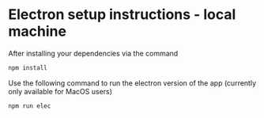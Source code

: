 # Electron setup instructions - local machine


<p> After installing your dependencies via the command
   
   ```sh
   npm install
   ```
   
</p>

<p> Use the following command to run the electron version of the app (currently only available for MacOS users)
   
   ```sh
   npm run elec
   ```
</p>


<!-- <p> DELETE FOR LAUNCH
   <br/>PENDING: Create own mongo database & configure that in your own .env file???
   <br/>add to another section of the readme?
<br/>have users create their own .env file???
   
<br/> Add windows/other OS instructions?

</p> -->
